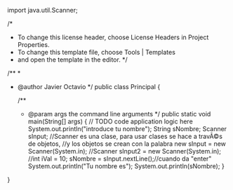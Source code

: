 import java.util.Scanner;

/*
 * To change this license header, choose License Headers in Project Properties.
 * To change this template file, choose Tools | Templates
 * and open the template in the editor.
 */

/**
 *
 * @author Javier Octavio
 */
public class Principal {

    /**
     * @param args the command line arguments
     */
    public static void main(String[] args) {
        // TODO code application logic here
        System.out.println("introduce tu nombre");
        String sNombre;
        Scanner sInput;
        //Scanner es una clase, para usar clases se hace a travÃ©s de objetos,
        //y los objetos se crean con la palabra new
        sInput = new Scanner(System.in);
        //Scanner sInput2 = new Scanner(System.in);
        //int iVal = 10;
        sNombre = sInput.nextLine();//cuando da "enter"
        System.out.println("Tu nombre es");
        System.out.println(sNombre);
    }
    
}

